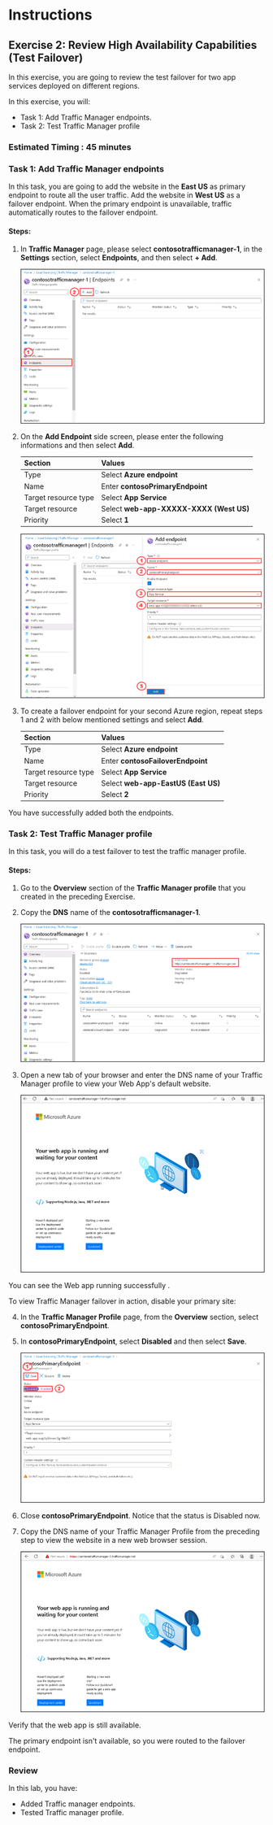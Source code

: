 # Instructions

## Exercise 2: Review High Availability Capabilities (Test Failover)

In this exercise, you are going to review the test failover for two app services deployed on different regions.

In this exercise, you will:

+ Task 1: Add Traffic Manager endpoints.
+ Task 2: Test Traffic Manager profile

### Estimated Timing : 45 minutes

### Task 1: Add Traffic Manager endpoints

In this task, you are going to add the website in the **East US** as primary endpoint to route all the user traffic. Add the website in **West US** as a failover endpoint. When the primary endpoint is unavailable, traffic automatically routes to the failover endpoint.

#### Steps:

1. In **Traffic Manager** page, please select **contosotrafficmanager-1**, in the **Settings** section, select **Endpoints**, and then select **+ Add**. 

    ![img](../media/trafp6.png)

2. On the **Add Endpoint** side screen, please enter the following informations and then select **Add**.

    | Section | Values |
    | ------- | ------ |
    | Type | Select **Azure endpoint**  |
    | Name | Enter **contosoPrimaryEndpoint** |
    | Target resource type | Select **App Service** |
    | Target resource | Select **web-app-XXXXX-XXXX (West US)** |
    | Priority | Select **1** |
    
    
    ![img](../media/trafp5a.png)

3. To create a failover endpoint for your second Azure region, repeat steps 1 and 2 with below mentioned settings and select **Add**.

    | Section | Values |
    | ------- | ------ |
    | Type | Select **Azure endpoint**  |
    | Name | Enter **contosoFailoverEndpoint** |
    | Target resource type | Select **App Service** |
    | Target resource | Select **web-app-EastUS (East US)** |
    | Priority | Select **2** |

You have successfully added both the endpoints.

### Task 2: Test Traffic Manager profile

In this task, you will do a test failover to test the traffic manager profile.

#### Steps: 

1. Go to the **Overview** section of the **Traffic Manager profile** that you created in the preceding Exercise.

2. Copy the **DNS** name of the **contosotrafficmanager-1**.

    ![img](../media/trafp7.png)

3. Open a new tab of your browser and enter the DNS name of your Traffic Manager profile to view your Web App's default website.

    ![img](../media/trafp8.png)

You can see the Web app running successfully .

To view Traffic Manager failover in action, disable your primary site:

4. In the **Traffic Manager Profile** page, from the **Overview** section, select **contosoPrimaryEndpoint**.

5. In **contosoPrimaryEndpoint**, select **Disabled** and then select **Save**.

    ![img](../media/trafp9.png)

6. Close **contosoPrimaryEndpoint**. Notice that the status is Disabled now.

7. Copy the DNS name of your Traffic Manager Profile from the preceding step to view the website in a new web browser session.

    ![img](../media/traf6.png)

Verify that the web app is still available.

The primary endpoint isn't available, so you were routed to the failover endpoint.

### Review

In this lab, you have:

   - Added Traffic manager endpoints.
   - Tested Traffic manager profile.


